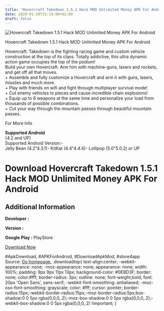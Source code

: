 ```yaml
---
title: 'Hovercraft Takedown 1.5.1 Hack MOD Unlimited Money APK For Android'
date: 2020-01-29T15:14:00+01:00
draft: false
---
```


![Hovercraft Takedown 1.5.1 Hack MOD Unlimited Money APK For Android](https://i0.wp.com/apkhome.net/wp-content/uploads/2017/06/Hovercraft-Takedown-1.5.1.png "Hovercraft Takedown 1.5.1 Hack MOD Unlimited Money APK For Android")

  

Hovercraft Takedown 1.5.1 Hack MOD Unlimited Money APK For Android

Hovercraft: Takedown is the fighting racing game and custom vehicle construction at the top of its class. Totally addictive, this ultra dynamic action game occupies the top of the podium!  
Build your own Hovercraft. Arm him with machine-guns, lasers and rockets, and get off all that moves.  
\+ Assemble and fully customize a Hovercraft and arm it with guns, lasers, missiles and much more.  
\+ Play with friends on wifi and fight through multiplayer survival mode!  
\+ Cut enemy vehicles to pieces and cause incredible chain explosions!  
\+ Equip up to 6 weapons at the same time and personalize your load from thousands of possible combinations.  
\+ Cut your way through the mountain passes through beautiful mountain passes.

For More Info

**Supported Android**  
{4.2 and UP}  
Supported Android Version:-  
Jelly Bean (4.2"4.3.1)- KitKat (4.4"4.4.4)- Lollipop (5.0"5.0.2) or UP

Download Hovercraft Takedown 1.5.1 Hack MOD Unlimited Money APK For Android
===========================================================================

Additional Information
----------------------

**Developer :**

**Version :**

**Google Play :** PlayStore

  

[Download Now](https://store4app.co/post/hovercraft-takedown-1-5-1-hack-mod-unlimited-money-apk-for-android_1573671289)

  
#ApkDownload, #APKForAndroid, #DownloadApkMod, #store4app  
Source: [Go homepage.](https://store4app.co/post/hovercraft-takedown-1-5-1-hack-mod-unlimited-money-apk-for-android_1573671289) .downloadtop{ text-align:center; -webkit-appearance: none; -moz-appearance: none; appearance: none; width: 100%; padding: 9px 9px 11px 13px; background-color: #0EBD3F; border: none; color:#fff; border-radius: 3px; outline: none; font-weight;bold; font: 20px 'Open Sans', sans-serif; -webkit-font-smoothing: antialiased; -moz-osx-font-smoothing: grayscale; color: #fff; cursor: pointer; border-radius:15px;-webkit-border-radius:15px;-moz-border-radius:5px;box-shadow:0 0 5px rgba(0,0,0,.2);-moz-box-shadow:0 0 5px rgba(0,0,0,.2);-webkit-box-shadow:0 0 5px rgba(0,0,0,.2) !important; }